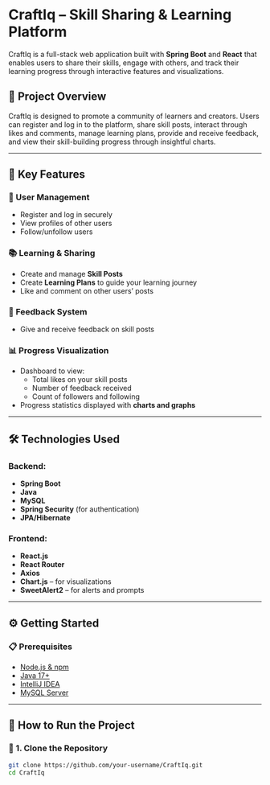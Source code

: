 # CraftIq – Skill Sharing & Learning Platform

CraftIq is a full-stack web application built with **Spring Boot** and **React** that enables users to share their skills, engage with others, and track their learning progress through interactive features and visualizations.

## 🚀 Project Overview

CraftIq is designed to promote a community of learners and creators. Users can register and log in to the platform, share skill posts, interact through likes and comments, manage learning plans, provide and receive feedback, and view their skill-building progress through insightful charts.

---

## 🌟 Key Features

### 👤 User Management
- Register and log in securely
- View profiles of other users
- Follow/unfollow users

### 📚 Learning & Sharing
- Create and manage **Skill Posts**
- Create **Learning Plans** to guide your learning journey
- Like and comment on other users’ posts

### 💬 Feedback System
- Give and receive feedback on skill posts

### 📊 Progress Visualization
- Dashboard to view:
  - Total likes on your skill posts
  - Number of feedback received
  - Count of followers and following
- Progress statistics displayed with **charts and graphs**

---

## 🛠️ Technologies Used

### Backend:
- **Spring Boot**
- **Java**
- **MySQL**
- **Spring Security** (for authentication)
- **JPA/Hibernate**

### Frontend:
- **React.js**
- **React Router**
- **Axios**
- **Chart.js** – for visualizations
- **SweetAlert2** – for alerts and prompts

---

## ⚙️ Getting Started

### 📋 Prerequisites

- [Node.js & npm](https://nodejs.org/)
- [Java 17+](https://adoptium.net/)
- [IntelliJ IDEA](https://www.jetbrains.com/idea/)
- [MySQL Server](https://dev.mysql.com/downloads/mysql/)

---

## 🚦 How to Run the Project

### 🔧 1. Clone the Repository

```bash
git clone https://github.com/your-username/CraftIq.git
cd CraftIq
